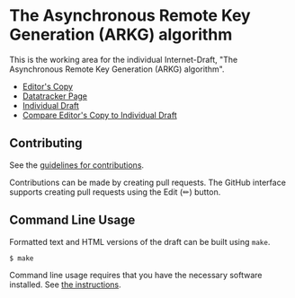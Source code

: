 # The Asynchronous Remote Key Generation (ARKG) algorithm

This is the working area for the individual Internet-Draft, "The Asynchronous Remote Key Generation (ARKG) algorithm".

* [Editor's Copy](https://Yubico.github.io/arkg-rfc/#go.draft-bradleylundberg-cfrg-arkg.html)
* [Datatracker Page](https://datatracker.ietf.org/doc/draft-bradleylundberg-cfrg-arkg)
* [Individual Draft](https://datatracker.ietf.org/doc/html/draft-bradleylundberg-cfrg-arkg)
* [Compare Editor's Copy to Individual Draft](https://Yubico.github.io/arkg-rfc/#go.draft-bradleylundberg-cfrg-arkg.diff)


## Contributing

See the
[guidelines for contributions](https://github.com/Yubico/arkg-rfc/blob/main/CONTRIBUTING.md).

Contributions can be made by creating pull requests.
The GitHub interface supports creating pull requests using the Edit (✏) button.


## Command Line Usage

Formatted text and HTML versions of the draft can be built using `make`.

```sh
$ make
```

Command line usage requires that you have the necessary software installed.  See
[the instructions](https://github.com/martinthomson/i-d-template/blob/main/doc/SETUP.md).

